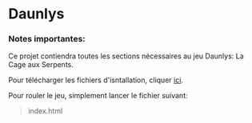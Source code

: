 # Daunlys

### Notes importantes:
Ce projet contiendra toutes les sections nécessaires au jeu Daunlys: La Cage aux Serpents.

Pour télécharger les fichiers d'isntallation, cliquer [ici](https://github.com/MaxDude132/daunlys/archive/main.zip).

Pour rouler le jeu, simplement lancer le fichier suivant:
> index.html
